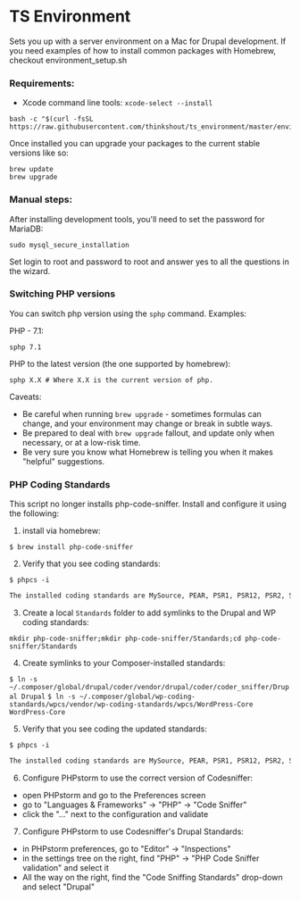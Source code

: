 TS Environment
====================

Sets you up with a server environment on a Mac for Drupal development. If you need examples of how to install common packages with Homebrew, checkout environment_setup.sh

### Requirements:

 - Xcode command line tools: `xcode-select --install`

```
bash -c "$(curl -fsSL https://raw.githubusercontent.com/thinkshout/ts_environment/master/environment_setup.sh)"
```

Once installed you can upgrade your packages to the current stable versions like so:

```
brew update
brew upgrade
```

### Manual steps:

After installing development tools, you'll need to set the password for MariaDB:
```
sudo mysql_secure_installation
```
Set login to root and password to root and answer yes to all the questions in the wizard.


### Switching PHP versions

You can switch php version using the `sphp` command. Examples:

PHP - 7.1:
```
sphp 7.1
```

PHP to the latest version (the one supported by homebrew):
```
sphp X.X # Where X.X is the current version of php.
```

Caveats:

* Be careful when running `brew upgrade` - sometimes formulas can change, and your environment may change or break in subtle ways.
* Be prepared to deal with `brew upgrade` fallout, and update only when necessary, or at a low-risk time.
* Be very sure you know what Homebrew is telling you when it makes "helpful" suggestions.

### PHP Coding Standards

This script no longer installs php-code-sniffer. Install and configure it using the following:

1. install via homebrew:

`$ brew install php-code-sniffer`

2. Verify that you see coding standards:

`$ phpcs -i`

~~~bash
The installed coding standards are MySource, PEAR, PSR1, PSR12, PSR2, Squiz, and Zend
~~~

3. Create a local `Standards` folder to add symlinks to the Drupal and WP coding standards:

`mkdir php-code-sniffer;mkdir php-code-sniffer/Standards;cd php-code-sniffer/Standards`

4. Create symlinks to your Composer-installed standards:

`$ ln -s ~/.composer/global/drupal/coder/vendor/drupal/coder/coder_sniffer/Drupal Drupal`
`$ ln -s ~/.composer/global/wp-coding-standards/wpcs/vendor/wp-coding-standards/wpcs/WordPress-Core WordPress-Core`

5. Verify that you see coding the updated standards:

`$ phpcs -i`

~~~bash
The installed coding standards are MySource, PEAR, PSR1, PSR12, PSR2, Squiz, Zend, Drupal and WordPress-Core
~~~

6. Configure PHPstorm to use the correct version of Codesniffer:

- open PHPstorm and go to the Preferences screen
- go to "Languages & Frameworks" -> "PHP" -> "Code Sniffer"
- click the "..." next to the configuration and validate

7. Configure PHPstorm to use Codesniffer's Drupal Standards:

- in PHPstorm preferences, go to "Editor" -> "Inspections"
- in the settings tree on the right, find "PHP" -> "PHP Code Sniffer validation" and select it
- All the way on the right, find the "Code Sniffing Standards" drop-down and select "Drupal"
